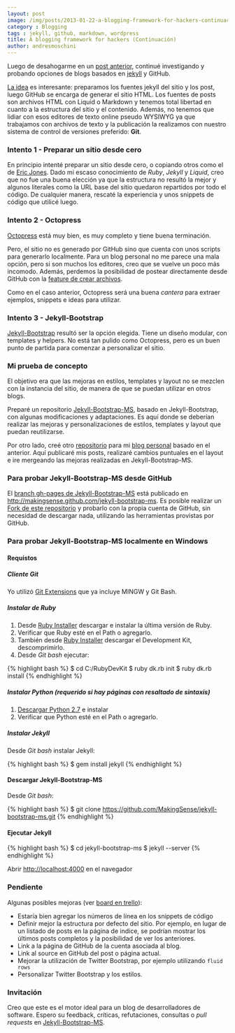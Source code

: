 ```yaml
---
layout: post
image: /img/posts/2013-01-22-a-blogging-framework-for-hackers-continuacion.jpg
category : Blogging
tags : jekyll, github, markdown, wordpress
title: A blogging framework for hackers (Continuación)
author: andresmoschini
---
```


Luego de desahogarme en un [post anterior][], continué investigando y probando opciones de blogs basados en [jekyll][] y GitHub. 

[La idea][] es interesante: preparamos los fuentes jekyll del sitio y los post, luego GitHub se encarga de generar el sitio HTML. Los fuentes de posts son archivos HTML con Liquid o Markdown y tenemos total libertad en cuanto a la estructura del sitio y el contenido. Además, no tenemos que lidiar con esos editores de texto online pseudo WYSIWYG ya que trabajamos con archivos de texto y la publicación la realizamos con nuestro sistema de control de versiones preferido: **Git**.


### Intento 1 - Preparar un sitio desde cero

En principio intenté preparar un sitio desde cero, o copiando otros como el de [Eric Jones][]. Dado mi escaso conocimiento de _Ruby_, _Jekyll_ y _Liquid_, creo que no fue una buena elección ya que la estructura no resultó la mejor y algunos literales como la URL base del sitio quedaron repartidos por todo el código. De cualquier manera, rescaté la experiencia y unos snippets de código que utilicé luego.


### Intento 2 - Octopress

[Octopress][] está muy bien, es muy completo y tiene buena terminación. 

Pero, el sitio no es generado por GitHub sino que cuenta con unos scripts para generarlo localmente. Para un blog personal no me parece una mala opción, pero si son muchos los editores, creo que se vuelve un poco más incomodo. Además, perdemos la posibilidad de postear directamente desde GitHub con la [feature de crear archivos][].

Como en el caso anterior, Octopress será una buena _cantera_ para extraer ejemplos, snippets e ideas para utilizar.


### Intento 3 - Jekyll-Bootstrap

[Jekyll-Bootstrap][] resultó ser la opción elegida. Tiene un diseño modular, con templates y helpers. No está tan pulido como Octopress, pero es un buen punto de partida para comenzar a personalizar el sitio.


### Mi prueba de concepto

El objetivo era que las mejoras en estilos, templates y layout no se mezclen con la instancia del sitio, de manera de que se puedan utilizar en otros blogs.

Preparé un repositorio [Jekyll-Bootstrap-MS][], basado en Jekyll-Bootstrap, con algunas modificaciones y adaptaciones. Es aquí donde se deberían realizar las mejoras y personalizaciones de estilos, templates y layout que puedan reutilizarse.

Por otro lado, creé otro [repositorio][andresmoschini blog sources] para mi [blog personal][andresmoschini blog] basado en el anterior. Aquí publicaré mis posts, realizaré cambios puntuales en el layout e ire mergeando las mejoras realizadas en Jekyll-Bootstrap-MS.

### Para probar Jekyll-Bootstrap-MS desde GitHub

El [branch gh-pages de Jekyll-Bootstrap-MS][] está publicado en
<http://makingsense.github.com/jekyll-bootstrap-ms>. Es posible realizar un [Fork de este repositorio][Fork de Jekyll-Bootstrap-MS] y probarlo con la propia cuenta de GitHub, sin necesidad de descargar nada, utilizando las herramientas provistas por GitHub.

### Para probar Jekyll-Bootstrap-MS localmente en Windows

#### Requistos

##### Cliente Git

Yo utilizó [Git Extensions][] que ya incluye MINGW y Git Bash. 

##### Instalar de Ruby

1. Desde [Ruby Installer][] descargar e instalar la última versión de Ruby.
2. Verificar que Ruby esté en el Path o agregarlo.
3. También desde [Ruby Installer][] descargar el Development Kit, descomprimirlo.
4. Desde _Git bash_ ejecutar:

{% highlight bash %}
$ cd C:/RubyDevKit
$ ruby dk.rb init
$ ruby dk.rb install
{% endhighlight %}

##### Instalar Python (requerido si hay páginas con resaltado de sintaxis)

1. [Descargar Python 2.7][] e instalar
2. Verificar que Python esté en el Path o agregarlo.

##### Instalar Jekyll

Desde _Git bash_ instalar Jekyll: 

{% highlight bash %}
$ gem install jekyll
{% endhighlight %}


#### Descargar Jekyll-Bootstrap-MS

Desde _Git bash_:

{% highlight bash %}
$ git clone https://github.com/MakingSense/jekyll-bootstrap-ms.git
{% endhighlight %}

#### Ejecutar Jekyll

{% highlight bash %}
$ cd jekyll-bootstrap-ms
$ jekyll --server
{% endhighlight %}

Abrir <http://localhost:4000> en el navegador

### Pendiente

Algunas posibles mejoras (ver [board en trello][]):

* Estaría bien agregar los números de línea en los snippets de código
* Definir mejor la estructura por defecto del sitio. Por ejemplo, en lugar de un listado de posts en la página de indice, se podrían mostrar los últimos posts completos y la posibilidad de ver los anteriores.
* Link a la página de GitHub de la cuenta asociada al blog.
* Link al source en GitHub del post o página actual.
* Mejorar la utilización de Twitter Bootstrap, por ejemplo utilizando `fluid rows`
* Personalizar Twitter Bootstrap y los estilos.

### Invitación

Creo que este es el motor ideal para un blog de desarrolladores de software. Espero su feedback, críticas, refutaciones, consultas o _pull requests_ en [Jekyll-Bootstrap-MS][].


	

[post anterior]: /2012/12/27/a-blogging-framework-for-hackers/
[La idea]: http://tom.preston-werner.com/2008/11/17/blogging-like-a-hacker.html
[jekyll]: http://jekyllrb.com/
[Eric Jones]: http://erjjones.github.com/
[Octopress]: http://octopress.org/
[feature de crear archivos]: https://github.com/blog/1327-creating-files-on-github
[Jekyll-Bootstrap]: http://jekyllbootstrap.com/
[Jekyll-Bootstrap-MS]: https://github.com/makingsense/jekyll-bootstrap-ms
[andresmoschini blog sources]: https://github.com/andresmoschini/andresmoschini.github.com
[andresmoschini blog]: http://andresmoschini.github.com
[branch gh-pages de Jekyll-Bootstrap-MS]: https://github.com/makingsense/jekyll-bootstrap-ms/tree/gh-pages
[Fork de Jekyll-Bootstrap-MS]: https://github.com/MakingSense/jekyll-bootstrap-ms/fork_select
[Git Extensions]: https://code.google.com/p/gitextensions/
[Ruby Installer]: http://rubyinstaller.org/downloads/
[Descargar Python 2.7]: http://www.python.org/getit/
[board en trello]: https://trello.com/board/jekyll-bootstrap-ms/50fd498b591dbec63d0081d1